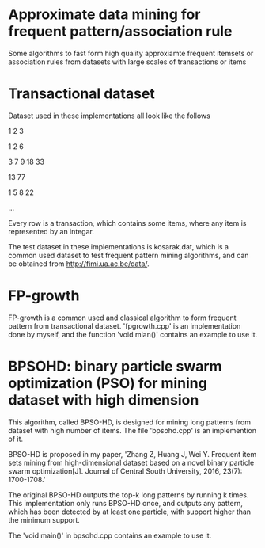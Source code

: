 # Approximate data mining for frequent pattern/association rule
Some algorithms to fast form high quality approxiamte frequent itemsets or association rules from datasets with large scales of transactions or items
# Transactional dataset
Dataset used in these implementations all look like the follows

1 2 3

1 2 6

3 7 9 18 33

13 77

1 5 8 22

...

Every row is a transaction, which contains some items, where any item is represented by an integar.

The test dataset in these implementations is kosarak.dat, which is a common used dataset to test frequent pattern mining algorithms, and can be obtained from http://fimi.ua.ac.be/data/.
# FP-growth
FP-growth is a common used and classical algorithm to form frequent pattern from transactional dataset. 'fpgrowth.cpp' is an implementation done by myself, and the function 'void mian()' contains an example to use it.

# BPSOHD: binary particle swarm optimization (PSO) for mining dataset with high dimension
This algorithm, called BPSO-HD, is designed for mining long patterns from dataset with high number of items. The file 'bpsohd.cpp' is an implemention of it.

BPSO-HD is proposed in my paper, 'Zhang Z, Huang J, Wei Y. Frequent item sets mining from high-dimensional dataset based on a novel binary particle swarm optimization[J]. Journal of Central South University, 2016, 23(7): 1700-1708.'

The original BPSO-HD outputs the top-k long patterns by running k times. This implementation only runs BPSO-HD once, and outputs any pattern, which has been detected by at least one particle, with support higher than the minimum support.

The 'void main()' in bpsohd.cpp contains an example to use it.
